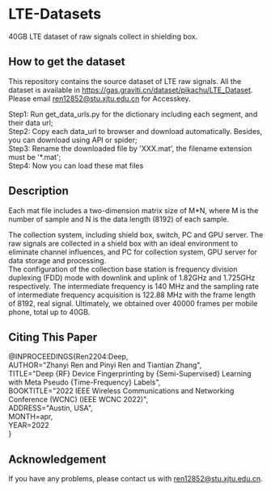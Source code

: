 # LTE-Datasets
40GB LTE dataset of raw signals collect in shielding box.

## How to get the dataset
This repository contains the source dataset of LTE raw signals. All the dataset is available in https://gas.graviti.cn/dataset/pikachu/LTE_Dataset.
Please email ren12852@stu.xjtu.edu.cn for Accesskey.

Step1: Run get_data_urls.py for the dictionary including each segment, and their data url;    
Step2: Copy each data_url to browser and download automatically. Besides, you can download using API or spider;  
Step3: Rename the downloaded file by 'XXX.mat', the filename extension must be '*.mat';  
Step4: Now you can load these mat files

## Description
Each mat file includes a two-dimension matrix size of M*N, where M is the number of sample and N is the data length (8192) of each sample.

The collection system, including shield box, switch, PC and GPU server. The raw signals are collected in a shield box with an ideal environment to eliminate channel influences, and PC for collection system, GPU server for data storage and processing.  
The configuration of the collection base station is frequency division duplexing (FDD) mode with downlink and uplink of 1.82GHz and 1.725GHz respectively. The intermediate frequency is 140 MHz and the sampling rate of intermediate frequency acquisition is 122.88 MHz with the frame length of 8192, real signal. Ultimately, we obtained over 40000 frames per mobile phone, total up to 40GB.


## Citing This Paper
@INPROCEEDINGS{Ren2204:Deep,  
AUTHOR="Zhanyi Ren and Pinyi Ren and Tiantian Zhang",  
TITLE="Deep {RF} Device Fingerprinting by {Semi-Supervised} Learning with Meta Pseudo {Time-Frequency} Labels",  
BOOKTITLE="2022 IEEE Wireless Communications and Networking Conference (WCNC) (IEEE WCNC 2022)",  
ADDRESS="Austin, USA",  
MONTH=apr,  
YEAR=2022  
}

## Acknowledgement
If you have any problems, please contact us with ren12852@stu.xjtu.edu.cn.
